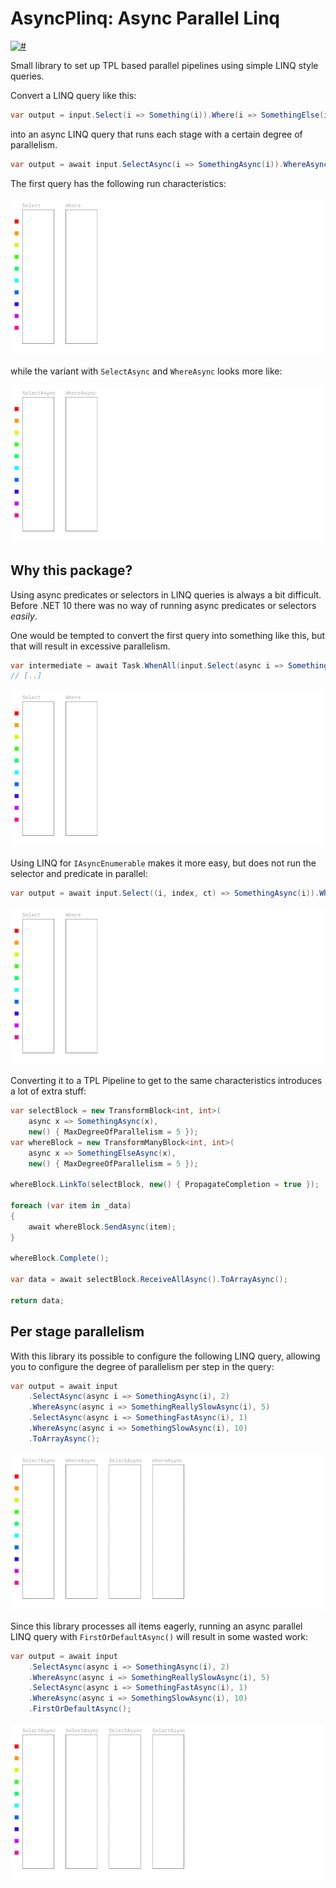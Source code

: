 # AsyncPlinq: Async Parallel Linq

[![#](https://img.shields.io/nuget/v/AsyncPlinq?style=flat-square)](https://www.nuget.org/packages/AsyncPlinq)

Small library to set up TPL based parallel pipelines using simple LINQ style queries.

Convert a LINQ query like this:

```csharp
var output = input.Select(i => Something(i)).Where(i => SomethingElse(i)).ToList();
```

into an async LINQ query that runs each stage with a certain degree of parallelism.

```csharp
var output = await input.SelectAsync(i => SomethingAsync(i)).WhereAsync(i => SomethingElseAsync(i)).ToListAsync();
```

The first query has the following run characteristics:

![One at the time processing of a linq query](./docs/sim1.gif)

while the variant with `SelectAsync` and `WhereAsync` looks more like:

![One at the time processing of a linq query](./docs/sim5.gif)

## Why this package?

Using async predicates or selectors in LINQ queries is always a bit difficult. Before .NET 10 there was no way of running async predicates or selectors _easily_. 

One would be tempted to convert the first query into something like this, but that will result in excessive parallelism. 

```csharp
var intermediate = await Task.WhenAll(input.Select(async i => SomethingAsync(i)));
// [..]
```

![Excessive parallelism](./docs/sim2.gif)

Using LINQ for `IAsyncEnumerable` makes it more easy, but does not run the selector and predicate in parallel:

```csharp
var output = await input.Select((i, index, ct) => SomethingAsync(i)).Where((i, index, ct) => SomethingElseAsync(i)).ToListAsync();
```

![IAsyncEnumerable LINQ](./docs/sim3.gif)

Converting it to a TPL Pipeline to get to the same characteristics introduces a lot of extra stuff:

```csharp
var selectBlock = new TransformBlock<int, int>(
    async x => SomethingAsync(x), 
    new() { MaxDegreeOfParallelism = 5 });
var whereBlock = new TransformManyBlock<int, int>(
    async x => SomethingElseAsync(x), 
    new() { MaxDegreeOfParallelism = 5 });

whereBlock.LinkTo(selectBlock, new() { PropagateCompletion = true });

foreach (var item in _data)
{
    await whereBlock.SendAsync(item);
}

whereBlock.Complete();

var data = await selectBlock.ReceiveAllAsync().ToArrayAsync();

return data;
```

## Per stage parallelism

With this library its possible to configure the following LINQ query, allowing you to configure the degree of parallelism per step in the query:

```csharp
var output = await input
    .SelectAsync(async i => SomethingAsync(i), 2)
    .WhereAsync(async i => SomethingReallySlowAsync(i), 5)
    .SelectAsync(async i => SomethingFastAsync(i), 1)
    .WhereAsync(async i => SomethingSlowAsync(i), 10)
    .ToArrayAsync();
```

![Multi-stage parallel query](./docs/sim7.gif)

Since this library processes all items eagerly, running an async parallel LINQ query with `FirstOrDefaultAsync()` will result in some wasted work:

```csharp
var output = await input
    .SelectAsync(async i => SomethingAsync(i), 2)
    .WhereAsync(async i => SomethingReallySlowAsync(i), 5)
    .SelectAsync(async i => SomethingFastAsync(i), 1)
    .WhereAsync(async i => SomethingSlowAsync(i), 10)
    .FirstOrDefaultAsync();
```

![Multi-stage parallel query that gets cancelled after the first result](./docs/sim8.gif)
